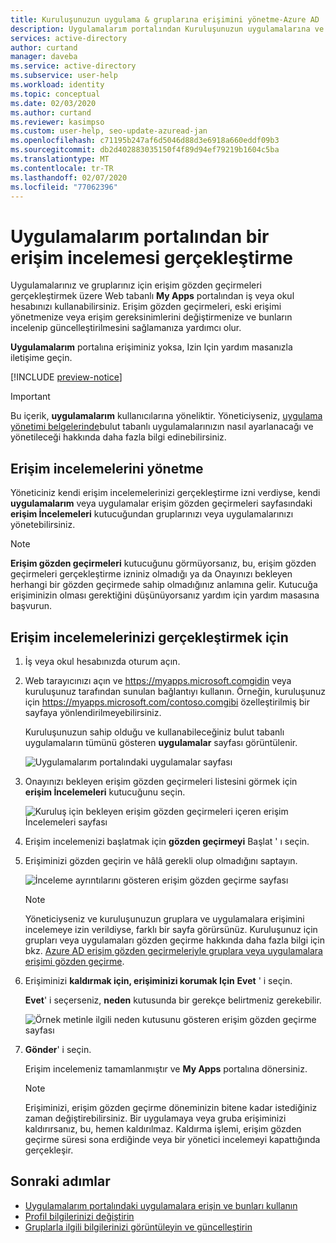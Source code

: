 ```yaml
---
title: Kuruluşunuzun uygulama & gruplarına erişimini yönetme-Azure AD
description: Uygulamalarım portalından Kuruluşunuzun uygulamalarına ve gruplarına yönelik güvenlik erişimini yönetmek için bir erişim incelemesi gerçekleştirmeyi öğrenin.
services: active-directory
author: curtand
manager: daveba
ms.service: active-directory
ms.subservice: user-help
ms.workload: identity
ms.topic: conceptual
ms.date: 02/03/2020
ms.author: curtand
ms.reviewer: kasimpso
ms.custom: user-help, seo-update-azuread-jan
ms.openlocfilehash: c71195b247af6d5046d88d3e6918a660eddf09b3
ms.sourcegitcommit: db2d402883035150f4f89d94ef79219b1604c5ba
ms.translationtype: MT
ms.contentlocale: tr-TR
ms.lasthandoff: 02/07/2020
ms.locfileid: "77062396"
---
```

# <a name="perform-an-access-review-from-the-my-apps-portal"></a>Uygulamalarım portalından bir erişim incelemesi gerçekleştirme

Uygulamalarınız ve gruplarınız için erişim gözden geçirmeleri gerçekleştirmek üzere Web tabanlı **My Apps** portalından iş veya okul hesabınızı kullanabilirsiniz. Erişim gözden geçirmeleri, eski erişimi yönetmenize veya erişim gereksinimlerini değiştirmenize ve bunların incelenip güncelleştirilmesini sağlamanıza yardımcı olur.

**Uygulamalarım** portalına erişiminiz yoksa, Izin Için yardım masanızla iletişime geçin.

[!INCLUDE [preview-notice](../../../includes/active-directory-end-user-my-apps-portal.md)]

>[!Important]
>Bu içerik, **uygulamalarım** kullanıcılarına yöneliktir. Yöneticiyseniz, [uygulama yönetimi belgelerinde](https://docs.microsoft.com/azure/active-directory/manage-apps)bulut tabanlı uygulamalarınızın nasıl ayarlanacağı ve yönetileceği hakkında daha fazla bilgi edinebilirsiniz.

## <a name="manage-access-reviews"></a>Erişim incelemelerini yönetme

Yöneticiniz kendi erişim incelemelerinizi gerçekleştirme izni verdiyse, kendi **uygulamalarım** veya uygulamalar erişim gözden geçirmeleri sayfasındaki **erişim İncelemeleri** kutucuğundan gruplarınızı veya uygulamalarınızı yönetebilirsiniz.

>[!Note]
>**Erişim gözden geçirmeleri** kutucuğunu görmüyorsanız, bu, erişim gözden geçirmeleri gerçekleştirme izniniz olmadığı ya da Onayınızı bekleyen herhangi bir gözden geçirmede sahip olmadığınız anlamına gelir. Kutucuğa erişiminizin olması gerektiğini düşünüyorsanız yardım için yardım masasına başvurun.

## <a name="to-perform-your-access-reviews"></a>Erişim incelemelerinizi gerçekleştirmek için

1. İş veya okul hesabınızda oturum açın.

2. Web tarayıcınızı açın ve https://myapps.microsoft.comgidin veya kuruluşunuz tarafından sunulan bağlantıyı kullanın. Örneğin, kuruluşunuz için https://myapps.microsoft.com/contoso.comgibi özelleştirilmiş bir sayfaya yönlendirilmeyebilirsiniz.

    Kuruluşunuzun sahip olduğu ve kullanabileceğiniz bulut tabanlı uygulamaların tümünü gösteren **uygulamalar** sayfası görüntülenir.

    ![Uygulamalarım portalındaki uygulamalar sayfası](media/my-apps-portal/my-apps-portal-apps-page-access-review-tile.png)

3. Onayınızı bekleyen erişim gözden geçirmeleri listesini görmek için **erişim İncelemeleri** kutucuğunu seçin.

    ![Kuruluş için bekleyen erişim gözden geçirmeleri içeren erişim İncelemeleri sayfası](media/my-apps-portal/my-apps-portal-access-reviews-page.png)

4. Erişim incelemenizi başlatmak için **gözden geçirmeyi** Başlat ' ı seçin.

5. Erişiminizi gözden geçirin ve hâlâ gerekli olup olmadığını saptayın.

    ![İnceleme ayrıntılarını gösteren erişim gözden geçirme sayfası](media/my-apps-portal/my-apps-portal-perform-access-reviews-page.png)

    >[!Note]
    >Yöneticiyseniz ve kuruluşunuzun gruplara ve uygulamalara erişimini incelemeye izin verildiyse, farklı bir sayfa görürsünüz. Kuruluşunuz için grupları veya uygulamaları gözden geçirme hakkında daha fazla bilgi için bkz. [Azure AD erişim gözden geçirmeleriyle gruplara veya uygulamalara erişimi gözden geçirme](https://docs.microsoft.com/azure/active-directory/governance/perform-access-review).

6. Erişiminizi **kaldırmak için, erişiminizi korumak Için** **Evet** ' i seçin.

    **Evet**' i seçerseniz, **neden** kutusunda bir gerekçe belirtmeniz gerekebilir.

    ![Örnek metinle ilgili neden kutusunu gösteren erişim gözden geçirme sayfası](media/my-apps-portal/my-apps-portal-perform-access-reviews-reason-box.png)

7. **Gönder**' i seçin.

    Erişim incelemeniz tamamlanmıştır ve **My Apps** portalına dönersiniz.

    >[!Note]
    >Erişiminizi, erişim gözden geçirme döneminizin bitene kadar istediğiniz zaman değiştirebilirsiniz. Bir uygulamaya veya gruba erişiminizi kaldırırsanız, bu, hemen kaldırılmaz. Kaldırma işlemi, erişim gözden geçirme süresi sona erdiğinde veya bir yönetici incelemeyi kapattığında gerçekleşir.

## <a name="next-steps"></a>Sonraki adımlar

- [Uygulamalarım portalındaki uygulamalara erişin ve bunları kullanın](my-apps-portal-end-user-access.md)
- [Profil bilgilerinizi değiştirin](my-apps-portal-end-user-update-profile.md)
- [Gruplarla ilgili bilgilerinizi görüntüleyin ve güncelleştirin](my-apps-portal-end-user-groups.md)
